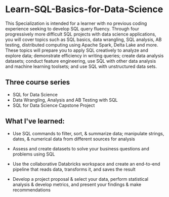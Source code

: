 # Learn-SQL-Basics-for-Data-Science
This Specialization is intended for a learner with no previous coding experience seeking to develop SQL query fluency. Through four progressively more difficult SQL projects with data science applications, you will cover topics such as SQL basics, data wrangling, SQL analysis, AB testing, distributed computing using Apache Spark, Delta Lake and more. These topics will prepare you to apply SQL creatively to analyze and explore data; demonstrate efficiency in writing queries; create data analysis datasets; conduct feature engineering, use SQL with other data analysis and machine learning toolsets; and use SQL with unstructured data sets. 
## Three course series
- SQL for Data Science
- Data Wrangling, Analysis and AB Testing with SQL
- SQL for Data Science Capstone Project

## What I've learned:

- Use SQL commands to filter, sort, & summarize data; manipulate strings, dates, & numerical data from different sources for analysis

- Assess and create datasets to solve your business questions and problems using SQL

- Use the collaborative Databricks workspace and create an end-to-end pipeline that reads data, transforms it, and saves the result

- Develop a project proposal & select your data, perform statistical analysis & develop metrics, and present your findings & make recommendations
